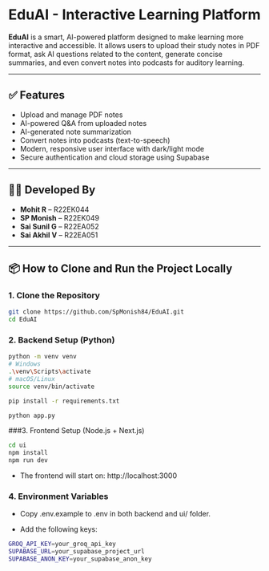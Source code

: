 # EduAI - Interactive Learning Platform

**EduAI** is a smart, AI-powered platform designed to make learning more interactive and accessible. It allows users to upload their study notes in PDF format, ask AI questions related to the content, generate concise summaries, and even convert notes into podcasts for auditory learning.

---

## ✅ Features

- Upload and manage PDF notes
- AI-powered Q&A from uploaded notes
- AI-generated note summarization
- Convert notes into podcasts (text-to-speech)
- Modern, responsive user interface with dark/light mode
- Secure authentication and cloud storage using Supabase

---

## 👨‍💻 Developed By

- **Mohit R** – R22EK044  
- **SP Monish** – R22EK049  
- **Sai Sunil G** – R22EA052  
- **Sai Akhil V** – R22EA051

---

## 📦 How to Clone and Run the Project Locally

### 1. Clone the Repository

```bash
git clone https://github.com/SpMonish84/EduAI.git
cd EduAI
```

### 2. Backend Setup (Python)
```bash
python -m venv venv
# Windows
.\venv\Scripts\activate
# macOS/Linux
source venv/bin/activate

pip install -r requirements.txt
```
```bash 
python app.py 
```
###3. Frontend Setup (Node.js + Next.js)
```bash
cd ui
npm install
npm run dev
```
 - The frontend will start on: http://localhost:3000

### 4. Environment Variables
 - Copy .env.example to .env in both backend and ui/ folder.

 - Add the following keys:

```bash
GROQ_API_KEY=your_groq_api_key
SUPABASE_URL=your_supabase_project_url
SUPABASE_ANON_KEY=your_supabase_anon_key
```

